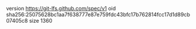 version https://git-lfs.github.com/spec/v1
oid sha256:25075628bc1aa7f638777e87e759fdc43bfc17b762814fcc17d1d89cb07405c8
size 1360

